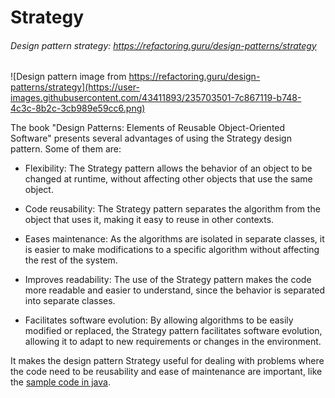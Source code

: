 # Strategy

###### Design pattern strategy: https://refactoring.guru/design-patterns/strategy

![Design pattern image from https://refactoring.guru/design-patterns/strategy](https://user-images.githubusercontent.com/43411893/235703501-7c867119-b748-4c3c-8b2c-3cb989e59cc6.png)

The book "Design Patterns: Elements of Reusable Object-Oriented Software" presents several advantages of using the Strategy design pattern. Some of them are:

- Flexibility: The Strategy pattern allows the behavior of an object to be changed at runtime, without affecting other objects that use the same object.

- Code reusability: The Strategy pattern separates the algorithm from the object that uses it, making it easy to reuse in other contexts.

- Eases maintenance: As the algorithms are isolated in separate classes, it is easier to make modifications to a specific algorithm without affecting the rest of the system.

- Improves readability: The use of the Strategy pattern makes the code more readable and easier to understand, since the behavior is separated into separate classes.

- Facilitates software evolution: By allowing algorithms to be easily modified or replaced, the Strategy pattern facilitates software evolution, allowing it to adapt to new requirements or changes in the environment.

It makes the design pattern Strategy useful for dealing with problems where the code need to be reusability and ease of maintenance are important, like the [sample code in java](./StrategyWithJava/).
